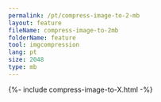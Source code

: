 ```yaml
---
permalink: /pt/compress-image-to-2-mb
layout: feature
fileName: compress-image-to-2mb
folderName: feature
tool: imgcompression
lang: pt
size: 2048
type: mb
---
```


{%- include compress-image-to-X.html -%}
